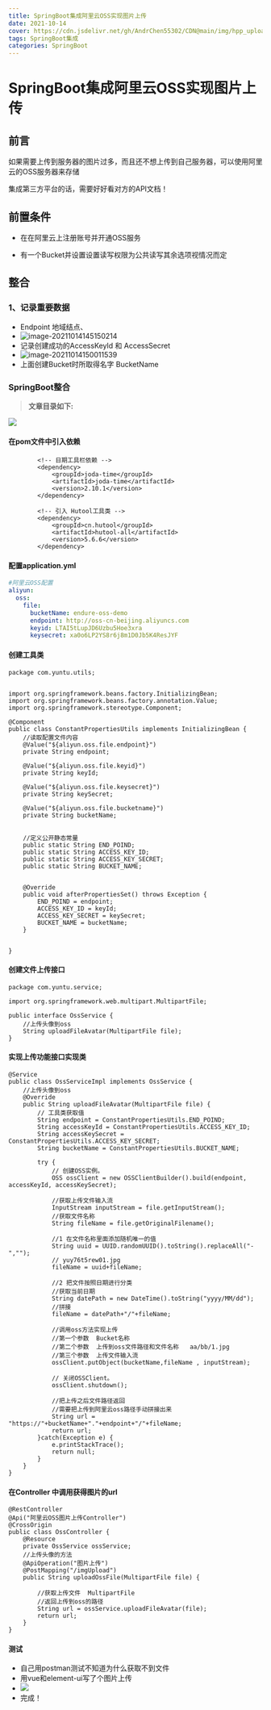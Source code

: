 ```yaml
---
title: SpringBoot集成阿里云OSS实现图片上传
date: 2021-10-14
cover: https://cdn.jsdelivr.net/gh/AndrChen55302/CDN@main/img/hpp_upload/1633779120000.webp
tags: SpringBoot集成
categories: SpringBoot
---
```

# SpringBoot集成阿里云OSS实现图片上传

## 前言

如果需要上传到服务器的图片过多，而且还不想上传到自己服务器，可以使用阿里云的OSS服务器来存储

集成第三方平台的话，需要好好看对方的API文档！

## 前置条件

- 在在阿里云上注册账号并开通OSS服务

- 有一个Bucket并设置设置读写权限为公共读写其余选项视情况而定

## 整合

### 1、记录重要数据

- Endpoint 地域结点、
- ![image-20211014145150214](https://cdn.jsdelivr.net/gh/AndrChen55302/CDN@main/img/hpp_upload/image-20211014145150214.png)
- 记录创建成功的AccessKeyId 和 AccessSecret
- ![image-20211014150011539](C:\Users\lenovo\AppData\Roaming\Typora\typora-user-images\image-20211014150011539.png)
- 上面创建Bucket时所取得名字 BucketName

### SpringBoot整合

> **文章目录如下:**

![](https://cdn.jsdelivr.net/gh/AndrChen55302/CDN@main/img/hpp_upload/1634195690000.png)

####  在pom文件中引入依赖

```pom
        <!-- 日期工具栏依赖 -->
        <dependency>
            <groupId>joda-time</groupId>
            <artifactId>joda-time</artifactId>
            <version>2.10.1</version>
        </dependency>

        <!-- 引入 Hutool工具类 -->
        <dependency>
            <groupId>cn.hutool</groupId>
            <artifactId>hutool-all</artifactId>
            <version>5.6.6</version>
        </dependency>
```

#### 配置application.yml

```yml
#阿里云OSS配置
aliyun:
  oss:
    file:
      bucketName: endure-oss-demo
      endpoint: http://oss-cn-beijing.aliyuncs.com
      keyid: LTAI5tLupJD6Uzbu5Hoe3xra
      keysecret: xa0o6LP2YS8r6j8m1D0Jb5K4ResJYF

```

#### 创建工具类

```class
package com.yuntu.utils;


import org.springframework.beans.factory.InitializingBean;
import org.springframework.beans.factory.annotation.Value;
import org.springframework.stereotype.Component;

@Component
public class ConstantPropertiesUtils implements InitializingBean {
    //读取配置文件内容
    @Value("${aliyun.oss.file.endpoint}")
    private String endpoint;

    @Value("${aliyun.oss.file.keyid}")
    private String keyId;

    @Value("${aliyun.oss.file.keysecret}")
    private String keySecret;

    @Value("${aliyun.oss.file.bucketname}")
    private String bucketName;


    //定义公开静态常量
    public static String END_POIND;
    public static String ACCESS_KEY_ID;
    public static String ACCESS_KEY_SECRET;
    public static String BUCKET_NAME;


    @Override
    public void afterPropertiesSet() throws Exception {
        END_POIND = endpoint;
        ACCESS_KEY_ID = keyId;
        ACCESS_KEY_SECRET = keySecret;
        BUCKET_NAME = bucketName;
    }


}
```

#### 创建文件上传接口

```service
package com.yuntu.service;

import org.springframework.web.multipart.MultipartFile;

public interface OssService {
    //上传头像到oss
    String uploadFileAvatar(MultipartFile file);
}

```

#### 实现上传功能接口实现类

```impl
@Service
public class OssServiceImpl implements OssService {
    //上传头像到oss
    @Override
    public String uploadFileAvatar(MultipartFile file) {
        // 工具类获取值
        String endpoint = ConstantPropertiesUtils.END_POIND;
        String accessKeyId = ConstantPropertiesUtils.ACCESS_KEY_ID;
        String accessKeySecret = ConstantPropertiesUtils.ACCESS_KEY_SECRET;
        String bucketName = ConstantPropertiesUtils.BUCKET_NAME;

        try {
            // 创建OSS实例。
            OSS ossClient = new OSSClientBuilder().build(endpoint, accessKeyId, accessKeySecret);

            //获取上传文件输入流
            InputStream inputStream = file.getInputStream();
            //获取文件名称
            String fileName = file.getOriginalFilename();

            //1 在文件名称里面添加随机唯一的值
            String uuid = UUID.randomUUID().toString().replaceAll("-","");
            // yuy76t5rew01.jpg
            fileName = uuid+fileName;

            //2 把文件按照日期进行分类
            //获取当前日期
            String datePath = new DateTime().toString("yyyy/MM/dd");
            //拼接
            fileName = datePath+"/"+fileName;

            //调用oss方法实现上传
            //第一个参数  Bucket名称
            //第二个参数  上传到oss文件路径和文件名称   aa/bb/1.jpg
            //第三个参数  上传文件输入流
            ossClient.putObject(bucketName,fileName , inputStream);

            // 关闭OSSClient。
            ossClient.shutdown();

            //把上传之后文件路径返回
            //需要把上传到阿里云oss路径手动拼接出来
            String url = "https://"+bucketName+"."+endpoint+"/"+fileName;
            return url;
        }catch(Exception e) {
            e.printStackTrace();
            return null;
        }
    }
}
```

#### 在Controller 中调用获得图片的url

```controller
@RestController
@Api("阿里云OSS图片上传Controller")
@CrossOrigin
public class OssController {
    @Resource
    private OssService ossService;
    //上传头像的方法
    @ApiOperation("图片上传")
    @PostMapping("/imgUpload")
    public String uploadOssFile(MultipartFile file) {

        //获取上传文件  MultipartFile
        //返回上传到oss的路径
        String url = ossService.uploadFileAvatar(file);
        return url;
    }
}
```

#### 测试

- 自己用postman测试不知道为什么获取不到文件
- 用vue和element-ui写了个图片上传
- ![](https://cdn.jsdelivr.net/gh/AndrChen55302/CDN@main/img/hpp_upload/image-20211014162209221.png)
- 完成！

  



